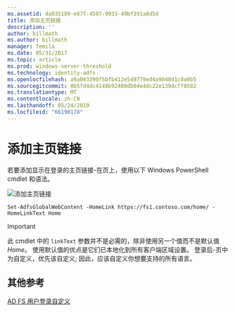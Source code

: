 ```yaml
---
ms.assetid: da035189-e87f-4597-9933-49bf391a8d5d
title: 添加主页链接
description: ''
author: billmath
ms.author: billmath
manager: femila
ms.date: 05/31/2017
ms.topic: article
ms.prod: windows-server-threshold
ms.technology: identity-adfs
ms.openlocfilehash: a9a043390f5bfb412e549779ed4a9048d1c8a0b5
ms.sourcegitcommit: 0b5fd4dc4148b92480db04e4dc22e139dcff8582
ms.translationtype: MT
ms.contentlocale: zh-CN
ms.lasthandoff: 05/24/2019
ms.locfileid: "66190178"
---
```

# <a name="add-home-link"></a>添加主页链接 

若要添加显示在登录的主页链接\-在页上，使用以下 Windows PowerShell cmdlet 和语法。 


![添加主页链接](media/AD-FS-user-sign-in-customization/ADFS_Blue_Custom2.png) 
  

`Set-AdfsGlobalWebContent -HomeLink https://fs1.contoso.com/home/ -HomeLinkText Home ` 
 
  
> [!IMPORTANT]  
> 此 cmdlet 中的 `linkText` 参数并不是必需的，除非使用另一个值而不是默认值 *Home*。 使用默认值的优点是它们已本地化到所有客户端区域设置。 登录后\-页中为自定义，优先该自定义; 因此，应该自定义你想要支持的所有语言。

## <a name="additional-references"></a>其他参考 
[AD FS 用户登录自定义](AD-FS-user-sign-in-customization.md)  
